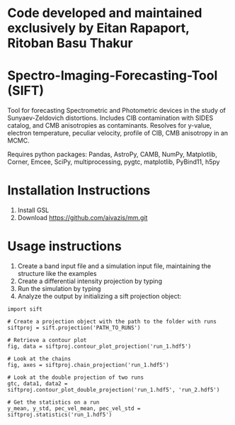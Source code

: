 # Code developed and maintained exclusively by Eitan Rapaport, Ritoban Basu Thakur
# Spectro-Imaging-Forecasting-Tool (SIFT)
Tool for forecasting Spectrometric and Photometric devices in the study of Sunyaev-Zeldovich distortions.
Includes CIB contamination with SIDES catalog, and CMB anisotropies as contaminants.
Resolves for y-value, electron temperature, peculiar velocity, profile of CIB, CMB anisotropy in an MCMC.

Requires python packages: Pandas, AstroPy, CAMB, NumPy, Matplotlib, Corner, Emcee, SciPy, multiprocessing, pygtc,
matplotlib, PyBind11, h5py

# Installation Instructions

1. Install GSL
2. Download https://github.com/aivazis/mm.git

# Usage instructions

1. Create a band input file and a simulation input file, maintaining the structure like the examples
2. Create a differential intensity projection by typing
2. Run the simulation by typing 
3. Analyze the output by initializing a sift projection object:

```
import sift

# Create a projection object with the path to the folder with runs
siftproj = sift.projection('PATH_TO_RUNS')

# Retrieve a contour plot
fig, data = siftproj.contour_plot_projection('run_1.hdf5')

# Look at the chains
fig, axes = siftproj.chain_projection('run_1.hdf5')

# Look at the double projection of two runs
gtc, data1, data2 = siftproj.contour_plot_double_projection('run_1.hdf5', 'run_2.hdf5')

# Get the statistics on a run
y_mean, y_std, pec_vel_mean, pec_vel_std = siftproj.statistics('run_1.hdf5')
```